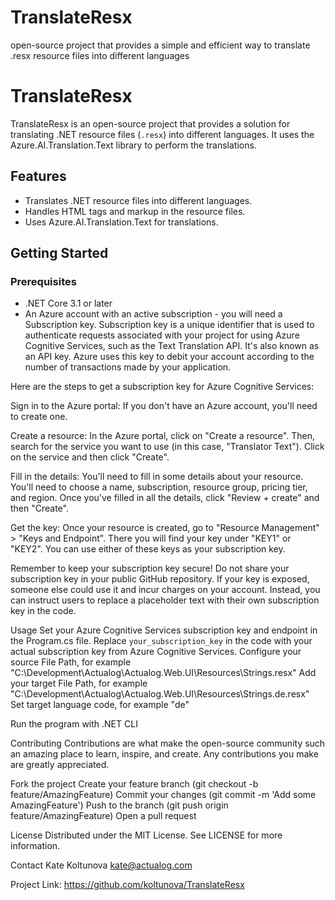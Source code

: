 # TranslateResx
open-source project that provides a simple and efficient way to translate .resx resource files into different languages
# TranslateResx

TranslateResx is an open-source project that provides a solution for translating .NET resource files (`.resx`) into different languages. It uses the Azure.AI.Translation.Text library to perform the translations.

## Features

- Translates .NET resource files into different languages.
- Handles HTML tags and markup in the resource files.
- Uses Azure.AI.Translation.Text for translations.

## Getting Started

### Prerequisites

- .NET Core 3.1 or later
- An Azure account with an active subscription - you will need a Subscription key.
Subscription key is a unique identifier that is used to authenticate requests associated with your project for using Azure Cognitive Services, such as the Text Translation API. It's also known as an API key. Azure uses this key to debit your account according to the number of transactions made by your application.

Here are the steps to get a subscription key for Azure Cognitive Services:

Sign in to the Azure portal: If you don't have an Azure account, you'll need to create one.

Create a resource: In the Azure portal, click on "Create a resource". Then, search for the service you want to use (in this case, "Translator Text"). Click on the service and then click "Create".

Fill in the details: You'll need to fill in some details about your resource. You'll need to choose a name, subscription, resource group, pricing tier, and region. Once you've filled in all the details, click "Review + create" and then "Create".

Get the key: Once your resource is created, go to "Resource Management" > "Keys and Endpoint". There you will find your key under "KEY1" or "KEY2". You can use either of these keys as your subscription key.

Remember to keep your subscription key secure! Do not share your subscription key in your public GitHub repository. If your key is exposed, someone else could use it and incur charges on your account. Instead, you can instruct users to replace a placeholder text with their own subscription key in the code.

Usage
Set your Azure Cognitive Services subscription key and endpoint in the Program.cs file.
Replace `your_subscription_key` in the code with your actual subscription key from Azure Cognitive Services.
Configure your source File Path, for example "C:\\Development\\Actualog\\Actualog.Web.UI\\Resources\\Strings.resx"
Add your target File Path, for example "C:\\Development\\Actualog\\Actualog.Web.UI\\Resources\\Strings.de.resx"
Set target language code, for example "de"

Run the program with .NET CLI

Contributing
Contributions are what make the open-source community such an amazing place to learn, inspire, and create. Any contributions you make are greatly appreciated.

Fork the project
Create your feature branch (git checkout -b feature/AmazingFeature)
Commit your changes (git commit -m 'Add some AmazingFeature')
Push to the branch (git push origin feature/AmazingFeature)
Open a pull request

License
Distributed under the MIT License. See LICENSE for more information.

Contact
Kate Koltunova kate@actualog.com

Project Link: https://github.com/koltunova/TranslateResx
